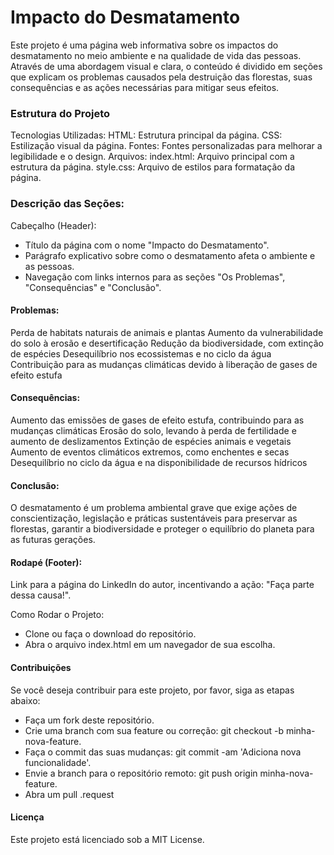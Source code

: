 # Impacto do Desmatamento
Este projeto é uma página web informativa sobre os impactos do desmatamento no meio ambiente e na qualidade de vida das pessoas. Através de uma abordagem visual e clara, o conteúdo é dividido em seções que explicam os problemas causados pela destruição das florestas, suas consequências e as ações necessárias para mitigar seus efeitos.

### Estrutura do Projeto
Tecnologias Utilizadas:
HTML: Estrutura principal da página.
CSS: Estilização visual da página.
Fontes: Fontes personalizadas para melhorar a legibilidade e o design.
Arquivos:
index.html: Arquivo principal com a estrutura da página.
style.css: Arquivo de estilos para formatação da página.

### Descrição das Seções:
Cabeçalho (Header):
* Título da página com o nome "Impacto do Desmatamento".
* Parágrafo explicativo sobre como o desmatamento afeta o ambiente e as pessoas.
* Navegação com links internos para as seções "Os Problemas", "Consequências" e "Conclusão".

#### Problemas:

Perda de habitats naturais de animais e plantas
Aumento da vulnerabilidade do solo à erosão e desertificação
Redução da biodiversidade, com extinção de espécies
Desequilíbrio nos ecossistemas e no ciclo da água
Contribuição para as mudanças climáticas devido à liberação de gases de efeito estufa

#### Consequências:

Aumento das emissões de gases de efeito estufa, contribuindo para as mudanças climáticas
Erosão do solo, levando à perda de fertilidade e aumento de deslizamentos
Extinção de espécies animais e vegetais
Aumento de eventos climáticos extremos, como enchentes e secas
Desequilíbrio no ciclo da água e na disponibilidade de recursos hídricos

#### Conclusão:

O desmatamento é um problema ambiental grave que exige ações de conscientização, legislação e práticas sustentáveis para preservar as florestas, garantir a biodiversidade e proteger o equilíbrio do planeta para as futuras gerações.

#### Rodapé (Footer):

Link para a página do LinkedIn do autor, incentivando a ação: "Faça parte dessa causa!".

Como Rodar o Projeto:
* Clone ou faça o download do repositório.
* Abra o arquivo index.html em um navegador de sua escolha.

#### Contribuições
Se você deseja contribuir para este projeto, por favor, siga as etapas abaixo:
* Faça um fork deste repositório.
* Crie uma branch com sua feature ou correção: git checkout -b minha-nova-feature.
* Faça o commit das suas mudanças: git commit -am 'Adiciona nova funcionalidade'.
* Envie a branch para o repositório remoto: git push origin minha-nova-feature.
* Abra um pull .request

#### Licença
Este projeto está licenciado sob a MIT License.
